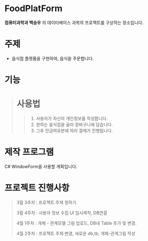 # FoodPlatForm
__컴퓨터과학과 백승우__ 의 데이터베이스 과목의 프로젝트를 구상하는 장소입니다.

# 주제
* 음식점 플랫폼을 구현하여, 음식을 주문합니다.

# 기능
> # 사용법
>  >1. 사용자가 자신의 개인정보를 작성합니다.
>  >2. 원하는 음식점을 골라 장바구니에 담습니다.
>  >3. 그후 잔금여유분에 따라 결제가 진행됩니다.

# 제작 프로그램
C# WindowForm을 사용할 계획입니다.

# 프로젝트 진행사항

> 3월 3주차 : 프로젝트 주제 정하기
> 
> 3월 4주차 : 사용자 정보 수집 UI 임시제작, DB연결
>
> 4월 1주차 : 개체 - 관계모델 그림 업로드, DB내 Table 추가 및 변경.
>
> 4월 2주차 : 프로젝트 주제 변경, 새로운 db,tb, 개체-관계그림 작성
